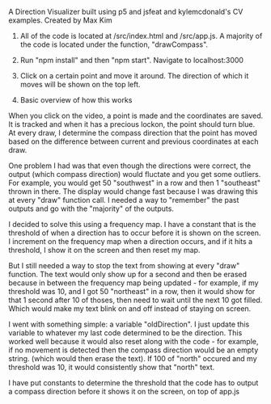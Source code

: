 A Direction Visualizer built using p5 and jsfeat and kylemcdonald's CV examples. Created by Max Kim


1. All of the code is located at /src/index.html and /src/app.js. A majority of the code is located under the function, "drawCompass". 

2. Run "npm install" and then "npm start". Navigate to localhost:3000

3. Click on a certain point and move it around. The direction of which it moves will be shown on the top left. 


4. Basic overview of how this works

When you click on the video, a point is made and the coordinates are saved. It is tracked and when it has a precious lockon, the point should turn blue. At every draw, I determine the compass direction that the point has moved based on the difference between current and previous coordinates at each draw. 

One problem I had was that even though the directions were correct, the output (which compass direction) would fluctate and you get some outliers. For example, you would get 50 "southwest" in a row and then 1 "southeast" thrown in there. The display would change fast because I was drawing this at every "draw" function call. I needed a way to "remember" the past outputs and go with the "majority" of the outputs.

I decided to solve this using a frequency map. I have a constant that is the threshold of when a direction has to occur before it is shown on the screen. I increment on the frequency map when a direction occurs, and if it hits a threshold, I show it on the screen and then reset my map. 

But I still needed a way to stop the text from showing at every "draw" function. The text would only show up for a second and then be erased because in between the frequency map being updated - for example, if my threshold was 10, and I got 50 "northeast" in a row, then it would show for that 1 second after 10 of thoses, then need to wait until the next 10 got filled. Which would make my text blink on and off instead of staying on screen. 

I went with something simple: a variable "oldDirection". I just update this variable to whatever my last code determined to be the direction. This worked well because it would also reset along with the code - for example, if no movement is detected then the compass direction would be an empty string. (which would then erase the text). If 100 of "north" occured and my threshold was 10, it would consistently show that "north" text. 

I have put constants to determine the threshold that the code has to output a compass direction before it shows it on the screen, on top of app.js
